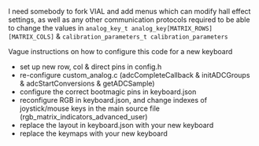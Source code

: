 I need somebody to fork VIAL and add menus which can modify hall effect settings, as well as any other communication protocols required to be able to change the values in `analog_key_t analog_key[MATRIX_ROWS][MATRIX_COLS]` & `calibration_parameters_t calibration_parameters`

Vague instructions on how to configure this code for a new keyboard
- set up new row, col & direct pins in config.h
- re-configure custom_analog.c (adcCompleteCallback & initADCGroups & adcStartConversions & getADCSample)
- configure the correct bootmagic pins in keyboard.json
- reconfigure RGB in keyboard.json, and change indexes of joystick/mouse keys in the main source file (rgb_matrix_indicators_advanced_user)
- replace the layout in keyboard.json with your new keyboard
- replace the keymaps with your new keyboard